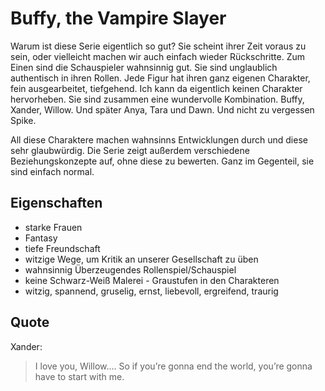 # Buffy, the Vampire Slayer

Warum ist diese Serie eigentlich so gut? Sie scheint ihrer Zeit voraus zu sein, oder vielleicht machen wir auch einfach wieder Rückschritte. Zum Einen sind die Schauspieler wahnsinnig gut. Sie sind unglaublich authentisch in ihren Rollen. Jede Figur hat ihren ganz eigenen Charakter, fein ausgearbeitet, tiefgehend. Ich kann da eigentlich keinen Charakter hervorheben. Sie sind zusammen eine wundervolle Kombination. Buffy, Xander, Willow. Und später Anya, Tara und Dawn. Und nicht zu vergessen Spike.

All diese Charaktere machen wahnsinns Entwicklungen durch und diese sehr glaubwürdig. Die Serie zeigt außerdem verschiedene Beziehungskonzepte auf, ohne diese zu bewerten. Ganz im Gegenteil, sie sind einfach normal.

## Eigenschaften

* starke Frauen
* Fantasy
* tiefe Freundschaft
* witzige Wege, um Kritik an unserer Gesellschaft zu üben
* wahnsinnig Überzeugendes Rollenspiel/Schauspiel
* keine Schwarz-Weiß Malerei - Graustufen in den Charakteren
* witzig, spannend, gruselig, ernst, liebevoll, ergreifend, traurig

## Quote
Xander:
> I love you, Willow.... So if you’re gonna end the world, you’re gonna have to start with me.
